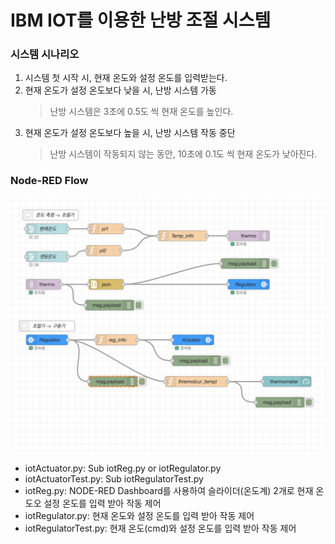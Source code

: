 # IBM IOT를 이용한 난방 조절 시스템
### 시스템 시나리오
1. 시스템 첫 시작 시, 현재 온도와 설정 온도를 입력받는다. 
2. 현재 온도가 설정 온도보다 낮을 시, 난방 시스템 가동
   > 난방 시스템은 3초에 0.5도 씩 현재 온도를 높인다.
3. 현재 온도가 설정 온도보다 높을 시, 난방 시스템 작동 중단
   > 난방 시스템이 작동되지 않는 동안, 10초에 0.1도 씩 현재 온도가 낮아진다.

### Node-RED Flow
![Alt text](images/sys_flow.png)



- iotActuator.py: Sub iotReg.py or iotRegulator.py
- iotActuatorTest.py: Sub iotRegulatorTest.py
- iotReg.py: NODE-RED Dashboard를 사용하여 슬라이더(온도계) 2개로 현재 온도오 설정 온도를 입력 받아 작동 제어
- iotRegulator.py: 현재 온도와 설정 온도를 입력 받아 작동 제어
- iotRegulatorTest.py: 현재 온도(cmd)와 설정 온도를 입력 받아 작동 제어

